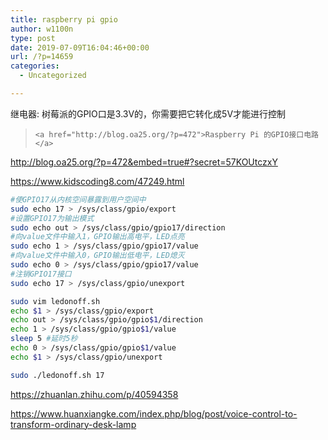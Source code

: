 ```yaml
---
title: raspberry pi gpio
author: w1100n
type: post
date: 2019-07-09T16:04:46+00:00
url: /?p=14659
categories:
  - Uncategorized

---
```

继电器: 树莓派的GPIO口是3.3V的，你需要把它转化成5V才能进行控制

<blockquote class="wp-embedded-content" data-secret="57KOUtczxY">
  
    <a href="http://blog.oa25.org/?p=472">Raspberry Pi 的GPIO接口电路</a>
  
</blockquote>

http://blog.oa25.org/?p=472&embed=true#?secret=57KOUtczxY

https://www.kidscoding8.com/47249.html

```bash
#使GPIO17从内核空间暴露到用户空间中
sudo echo 17 > /sys/class/gpio/export
#设置GPIO17为输出模式
sudo echo out > /sys/class/gpio/gpio17/direction
#向value文件中输入1，GPIO输出高电平，LED点亮
sudo echo 1 > /sys/class/gpio/gpio17/value
#向value文件中输入0，GPIO输出低电平，LED熄灭
sudo echo 0 > /sys/class/gpio/gpio17/value
#注销GPIO17接口
sudo echo 17 > /sys/class/gpio/unexport
```

```bash
sudo vim ledonoff.sh
echo $1 > /sys/class/gpio/export
echo out > /sys/class/gpio/gpio$1/direction
echo 1 > /sys/class/gpio/gpio$1/value
sleep 5 #延时5秒
echo 0 > /sys/class/gpio/gpio$1/value
echo $1 > /sys/class/gpio/unexport

sudo ./ledonoff.sh 17
```

https://zhuanlan.zhihu.com/p/40594358
  
https://www.huanxiangke.com/index.php/blog/post/voice-control-to-transform-ordinary-desk-lamp